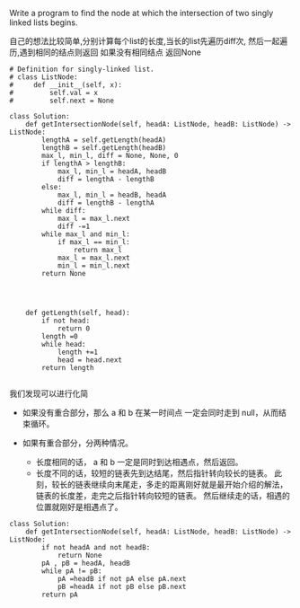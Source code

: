 Write a program to find the node at which the intersection of two singly linked lists begins.

自己的想法比较简单,分别计算每个list的长度,当长的list先遍历diff次, 然后一起遍历,遇到相同的结点则返回
如果没有相同结点 返回None
```
# Definition for singly-linked list.
# class ListNode:
#     def __init__(self, x):
#         self.val = x
#         self.next = None

class Solution:
    def getIntersectionNode(self, headA: ListNode, headB: ListNode) -> ListNode:
        lengthA = self.getLength(headA)
        lengthB = self.getLength(headB)
        max_l, min_l, diff = None, None, 0
        if lengthA > lengthB:
            max_l, min_l = headA, headB
            diff = lengthA - lengthB
        else:
            max_l, min_l = headB, headA
            diff = lengthB - lengthA
        while diff:
            max_l = max_l.next
            diff -=1
        while max_l and min_l:
            if max_l == min_l:
                return max_l
            max_l = max_l.next
            min_l = min_l.next
        return None
            
            
            
        
    def getLength(self, head):
        if not head:
            return 0
        length =0
        while head:
            length +=1
            head = head.next
        return length
        
```

我们发现可以进行化简
* 如果没有重合部分，那么 a 和 b 在某一时间点 一定会同时走到 null，从而结束循环。

* 如果有重合部分，分两种情况。

  * 长度相同的话， a 和 b 一定是同时到达相遇点，然后返回。
  * 长度不同的话，较短的链表先到达结尾，然后指针转向较长的链表。
  此刻，较长的链表继续向末尾走，多走的距离刚好就是最开始介绍的解法，链表的长度差，走完之后指针转向较短的链表。
  然后继续走的话，相遇的位置就刚好是相遇点了。
```
class Solution:
    def getIntersectionNode(self, headA: ListNode, headB: ListNode) -> ListNode:
        if not headA and not headB:
            return None
        pA , pB = headA, headB
        while pA != pB:
            pA =headB if not pA else pA.next
            pB =headA if not pB else pB.next
        return pA
```
